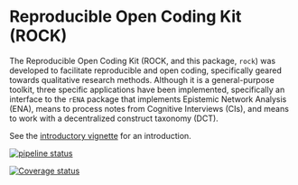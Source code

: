 # Reproducible Open Coding Kit (ROCK)

The Reproducible Open Coding Kit (ROCK, and this package, `rock`)
was developed to facilitate reproducible and open coding, specifically
geared towards qualitative research methods. Although it is a
general-purpose toolkit, three specific applications have been
implemented, specifically an interface to the `rENA` package that
implements Epistemic Network Analysis (ENA), means to process notes
from Cognitive Interviews (CIs), and means to work with a decentralized
construct taxonomy (DCT).

See the [introductory vignette](articles/introduction_to_rock.html) for an introduction.

<!-- [![Travis build status](https://travis-ci.org/Matherion/rock.svg?branch=master)](https://travis-ci.org/Matherion/rock) -->

[![pipeline status](https://gitlab.com/r-packages/rock/badges/master/pipeline.svg)](https://gitlab.com/r-packages/rock/commits/master)
 
[![Coverage status](https://codecov.io/gl/r-packages/rock/branch/master/graph/badge.svg)](https://codecov.io/gl/r-packages/rock?branch=master)

